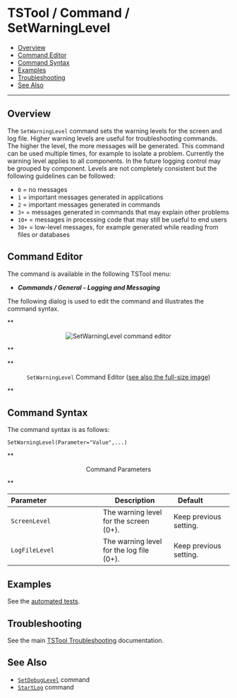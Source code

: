 # TSTool / Command / SetWarningLevel #

*   [Overview](#overview)
*   [Command Editor](#command-editor)
*   [Command Syntax](#command-syntax)
*   [Examples](#examples)
*   [Troubleshooting](#troubleshooting)
*   [See Also](#see-also)

-------------------------

## Overview ##

The `SetWarningLevel` command sets the warning levels for the screen and log file.
Higher warning levels are useful for troubleshooting commands.
The higher the level, the more messages will be generated.
This command can be used multiple times, for example to isolate a problem.
Currently the warning level applies to all components.
In the future logging control may be grouped by component.
Levels are not completely consistent but the following guidelines can be followed:

*   `0` = no messages
*   `1` = important messages generated in applications
*   `2` = important messages generated in commands
*   `3+` = messages generated in commands that may explain other problems
*   `10+` = messages in processing code that may still be useful to end users
*   `30+` = low-level messages, for example generated while reading from files or databases

## Command Editor ##

The command is available in the following TSTool menu:

*   ***Commands / General - Logging and Messaging***

The following dialog is used to edit the command and illustrates the command syntax.

**<p style="text-align: center;">
![SetWarningLevel command editor](SetWarningLevel.png)
</p>**

**<p style="text-align: center;">
`SetWarningLevel` Command Editor (<a href="../SetWarningLevel.png">see also the full-size image</a>)
</p>**

## Command Syntax ##

The command syntax is as follows:

```text
SetWarningLevel(Parameter="Value",...)
```
**<p style="text-align: center;">
Command Parameters
</p>**

| **Parameter**&nbsp;&nbsp;&nbsp;&nbsp;&nbsp;&nbsp;&nbsp;&nbsp;&nbsp;&nbsp;&nbsp;&nbsp;&nbsp;&nbsp;&nbsp;&nbsp;&nbsp;&nbsp;&nbsp;&nbsp;&nbsp;&nbsp;&nbsp;&nbsp;&nbsp;&nbsp; | **Description** | **Default**&nbsp;&nbsp;&nbsp;&nbsp;&nbsp;&nbsp;&nbsp;&nbsp;&nbsp;&nbsp; |
| --------------|-----------------|----------------- |
|`ScreenLevel`|The warning level for the screen (0+).|Keep previous setting.|
|`LogFileLevel`|The warning level for the log file (0+).|Keep previous setting.|

## Examples ##

See the [automated tests](https://github.com/OpenCDSS/cdss-app-tstool-test/tree/master/test/commands/SetWarningLevel).

## Troubleshooting ##

See the main [TSTool Troubleshooting](../../troubleshooting/troubleshooting.md) documentation.

## See Also ##

*   [`SetDebugLevel`](../SetDebugLevel/SetDebugLevel.md) command
*   [`StartLog`](../StartLog/StartLog.md) command
